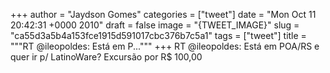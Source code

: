 
+++
author = "Jaydson Gomes"
categories = ["tweet"]
date = "Mon Oct 11 20:42:31 +0000 2010"
draft = false
image = "{TWEET_IMAGE}"
slug = "ca55d3a5b4a153fce1915d591017cbc376b7c5a1"
tags = ["tweet"]
title = """RT @ileopoldes: Está em P..."""
+++
RT @ileopoldes: Está em POA/RS e quer ir p/ LatinoWare? Excursão por R$ 100,00
